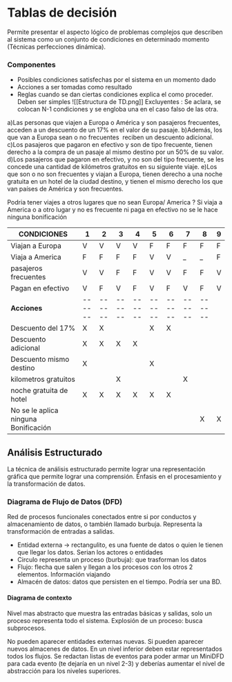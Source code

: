 # Tablas de decisión

Permite presentar el aspecto lógico de problemas complejos que describen al sistema como un conjunto de condiciones en determinado momento (Técnicas perfecciones dinámica).
### Componentes
- Posibles condiciones satisfechas por el sistema en un momento dado 
- Acciones a ser tomadas como resultado
- Reglas cuando se dan ciertas condiciones explica el como proceder.
Deben ser simples 
![[Estructura de TD.png]]
Excluyentes : Se aclara, se colocan N-1 condiciones y se engloba una en el caso falso de las otra. 

a)Las personas que viajen a Europa o América y son pasajeros frecuentes, acceden a un descuento de un 17% en el valor de su pasaje.
b)Además, los que van a Europa sean o no frecuentes  reciben un descuento adicional.
c)Los pasajeros que pagaron en efectivo y son de tipo frecuente, tienen derecho a la compra de un pasaje al mismo destino por un 50% de su valor.
d)Los pasajeros que pagaron en efectivo, y no son del tipo frecuente, se les concede una cantidad de kilómetros gratuitos en su siguiente viaje.
e)Los que son o no son frecuentes y viajan a Europa, tienen derecho a una noche gratuita en un hotel de la ciudad destino, y tienen el mismo derecho los que van países de América y son frecuentes.

Podria tener viajes a otros lugares que no sean Europa/ America ? 
Si viaja a America o a otro lugar y no es frecuente ni paga en efectivo no se le hace ninguna bonificación

| CONDICIONES                          | 1      | 2      | 3      | 4      | 5      | 6      | 7      | 8      | 9   |
| ------------------------------------ | ------ | ------ | ------ | ------ | ------ | ------ | ------ | ------ | --- |
| Viajan a Europa                      | V      | V      | V      | V      | F      | F      | F      | F      | F   |
| Viaja a America                      | F      | F      | F      | F      | V      | V      | _      | _      | F   |
| pasajeros frecuentes                 | V      | V      | F      | F      | V      | V      | F      | F      | V   |
| Pagan en efectivo                    | V      | F      | V      | F      | V      | F      | V      | F      | V   |
| **Acciones**                         | ------ | ------ | ------ | ------ | ------ | ------ | ------ | ------ |     |
| Descuento del 17%                    | X      | X      |        |        | X      | X      |        |        |     |
| Descuento adicional                  | X      | X      | X      | X      |        |        |        |        |     |
| Descuento mismo destino              | X      |        |        |        | X      |        |        |        |     |
| kilometros gratuitos                 |        |        | X      |        |        |        | X      |        |     |
| noche gratuita de hotel              | X      | X      | X      | X      | X      | X      |        |        |     |
| No se le aplica ninguna Bonificación |        |        |        |        |        |        |        | X      | X   |
## Análisis Estructurado
La técnica de análisis estructurado permite lograr una representación gráfica que permite lograr una comprensión. Énfasis en el procesamiento y la transformación de datos.

### Diagrama de Flujo de Datos (DFD)
Red de procesos funcionales conectados entre si por conductos y almacenamiento de datos, o también llamado burbuja. Representa la transformación de entradas a salidas.
- Entidad externa -> rectangulito, es una fuente de datos o quien le tienen que llegar los datos. Serian los actores o entidades
- Circulo representa un proceso (burbuja): que trasforman los datos
- Flujo: flecha que salen y llegan a los procesos con los otros 2 elementos. Información viajando
- Almacén de datos: datos que persisten en el tiempo. Podría ser una BD.
#### Diagrama de contexto
Nivel mas abstracto que muestra las entradas básicas y salidas, solo un proceso representa todo el sistema. Explosión de un proceso: busca subprocesos. 

No pueden aparecer entidades externas nuevas. Si pueden aparecer nuevos almacenes de datos. En un nivel inferior deben estar representados todos los flujos.
Se redactan listas de eventos para poder armar un MiniDFD para cada evento (te dejaría en un nivel 2-3) y deberías aumentar el nivel de abstracción para los niveles superiores. 